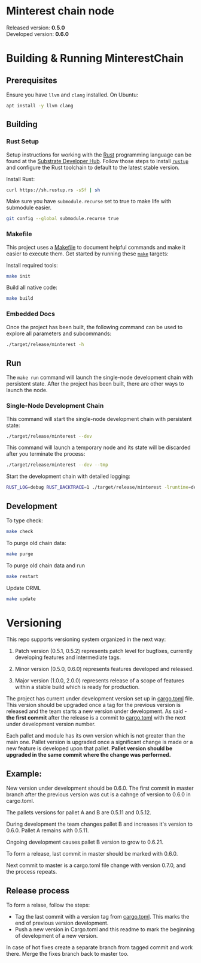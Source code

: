 # Minterest chain node

Released version: **0.5.0** <br>
Developed version: **0.6.0**

# Building & Running MinterestChain


## Prerequisites

Ensure you have `llvm` and `clang` installed. On Ubuntu:

```bash
apt install -y llvm clang
```

## Building

### Rust Setup

Setup instructions for working with the [Rust](https://www.rust-lang.org/) programming language can
be found at the
[Substrate Developer Hub](https://substrate.dev/docs/en/knowledgebase/getting-started). Follow those
steps to install [`rustup`](https://rustup.rs/) and configure the Rust toolchain to default to the
latest stable version.

Install Rust:

```bash
curl https://sh.rustup.rs -sSf | sh
```

Make sure you have `submodule.recurse` set to true to make life with submodule easier.

```bash
git config --global submodule.recurse true
```

### Makefile

This project uses a [Makefile](Makefile) to document helpful commands and make it easier to execute
them. Get started by running these [`make`](https://www.gnu.org/software/make/manual/make.html)
targets:


Install required tools:

```bash
make init
```

Build all native code:

```bash
make build
```

### Embedded Docs

Once the project has been built, the following command can be used to explore all parameters and
subcommands:

```sh
./target/release/minterest -h
```

## Run

The `make run` command will launch the single-node development chain with persistent state. After the project has been built, there are other ways to launch the node.

### Single-Node Development Chain

This command will start the single-node development chain with persistent state:

```bash
./target/release/minterest --dev
```

This command will launch a temporary node and its state will be discarded after you terminate the process:

```bash
./target/release/minterest --dev --tmp
```

Start the development chain with detailed logging:

```bash
RUST_LOG=debug RUST_BACKTRACE=1 ./target/release/minterest -lruntime=debug --dev
```

## Development

To type check:

```bash
make check
```

To purge old chain data:

```bash
make purge
```

To purge old chain data and run

```bash
make restart
```

Update ORML

```bash
make update
```

# Versioning

This repo supports versioning system organized in the next way:

1. Patch version (0.5.1, 0.5.2) represents patch level for bugfixes, currently developing features and intermediate tags.

2. Minor version (0.5.0, 0.6.0) represents features developed and released.

3. Major version (1.0.0, 2.0.0) represents release of a scope of features within a stable build which is ready for production.

The project has current under development version set up in [cargo.toml](cargo.toml) file. This version should be upgraded once a tag for the previous version is released and the team starts a new version under development. As said - **the first commit** after the release is a commit to [cargo.toml](cargo.toml) with the next under development version number.

Each pallet and module has its own version which is not greater than the main one. Pallet version is upgraded once a significant change is made or a new feature is developed upon that pallet. **Pallet version should be upgraded in the same commit where the change was performed.**

## Example:

New version under development should be 0.6.0. The first commit in master branch after the previous version was cut is a cahnge of version to 0.6.0 in cargo.toml.

The pallets versions for pallet A and B are 0.5.11 and 0.5.12. 

During development the team changes pallet B and increases it's version to 0.6.0. Pallet A remains with 0.5.11.

Ongoing development causes pallet B version to grow to 0.6.21.

To form a release, last commit in master should be marked with 0.6.0.

Next commit to master is a cargo.toml file change with version 0.7.0, and the process repeats.

## Release process

To form a relase, follow the steps:
* Tag the last commit with a version tag from [cargo.toml](cargo.toml). This marks the end of previous version development.
* Push a new version in Cargo.toml and this readme to mark the beginning of development of a new version.

In case of hot fixes create a separate branch from tagged commit and work there. Merge the fixes branch back to master too.
